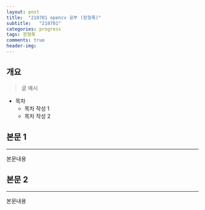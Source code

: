 ```yaml
---
layout: post
title:  "210701 opencv 공부 (정형록)"
subtitle:   "210701"
categories: progress
tags: 정형록
comments: true
header-img: 
---
```


## 개요
> 글 예시

- 목차
	- 목차 작성 1
	- 목차 작성 2 
  

## 본문 1
---
본문내용



## 본문 2
---
본문내용
